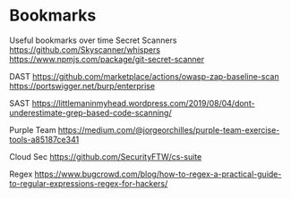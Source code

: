# Bookmarks
Useful bookmarks over time
Secret Scanners
https://github.com/Skyscanner/whispers
https://www.npmjs.com/package/git-secret-scanner

DAST
https://github.com/marketplace/actions/owasp-zap-baseline-scan
https://portswigger.net/burp/enterprise 

SAST
https://littlemaninmyhead.wordpress.com/2019/08/04/dont-underestimate-grep-based-code-scanning/

Purple Team
https://medium.com/@jorgeorchilles/purple-team-exercise-tools-a85187ce341

Cloud Sec
https://github.com/SecurityFTW/cs-suite

Regex
https://www.bugcrowd.com/blog/how-to-regex-a-practical-guide-to-regular-expressions-regex-for-hackers/
